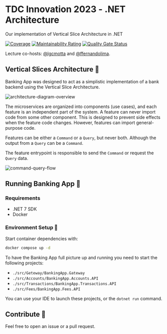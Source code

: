 # TDC Innovation 2023 - .NET Architecture

Our implementation of Vertical Slice Architecture in .NET

[![Coverage](https://sonarcloud.io/api/project_badges/measure?project=lgcmotta_tdc-vertical-slice-architecture&metric=coverage)](https://sonarcloud.io/summary/new_code?id=lgcmotta_tdc-vertical-slice-architecture)
[![Maintainability Rating](https://sonarcloud.io/api/project_badges/measure?project=lgcmotta_tdc-vertical-slice-architecture&metric=sqale_rating)](https://sonarcloud.io/summary/new_code?id=lgcmotta_tdc-vertical-slice-architecture)
[![Quality Gate Status](https://sonarcloud.io/api/project_badges/measure?project=lgcmotta_tdc-vertical-slice-architecture&metric=alert_status)](https://sonarcloud.io/summary/new_code?id=lgcmotta_tdc-vertical-slice-architecture)

Lecture co-hosts: [@lgcmotta](https://github.com/lgcmotta) and [@ffernandolima](https://github.com/ffernandolima).

## Vertical Slices Architecture :cake:

Banking App was designed to act as a simplistic implementation of a bank backend using the Vertical Slice Architecture.

![architecture-diagram-overview](https://github.com/lgcmotta/tdc-vertical-slice-architecture/assets/33238105/2b131fd9-c91d-4bf2-9e39-a0dfb5b3b616)

The microservices are organized into components (use cases), and each feature is an independent part of the system. 
A feature can never import code from some other component. 
This is designed to prevent side effects when the feature code changes. 
However, features can import general-purpose code.

Features can be either a `Command` or a `Query`, but never both. Although the output from a `Query` can be a `Command`.

The feature entrypoint is responsible to send the `Command` or request the `Query` data.

![command-query-flow](https://github.com/lgcmotta/tdc-vertical-slice-architecture/assets/33238105/40a2b2fc-d07e-4dd7-b59c-8ff0fd1fb9c9)



## Running Banking App :bank:

### Requirements

- .NET 7 SDK
- Docker

### Environment Setup :whale2:

Start container dependencies with:

```bash
docker compose up -d
``` 

To have the Banking App full picture up and running you need to start the following projects:

- `./src/Geteway/BankingApp.Gateway`
- `./src/Accounts/BankingApp.Accounts.API`
- `./src/Transactions/BankingApp.Transactions.API`
- `./src/Fees/BankingApp.Fees.API`

You can use your IDE to launch these projects, or the `dotnet run` command.

## Contribute :wave:

Feel free to open an issue or a pull request. 
